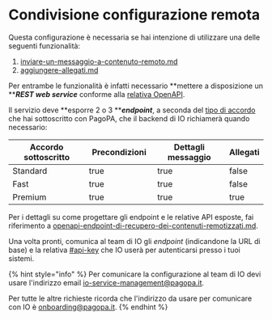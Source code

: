 # Condivisione configurazione remota

Questa configurazione è necessaria se hai intenzione di utilizzare una delle seguenti funzionalità:

1. [inviare-un-messaggio-a-contenuto-remoto.md](../funzionalita/inviare-un-messaggio/inviare-un-messaggio-a-contenuto-remoto.md "mention")
2. [aggiungere-allegati.md](../funzionalita/inviare-un-messaggio/aggiungere-allegati.md "mention")

Per entrambe le funzionalità è infatti necessario **mettere a disposizione un **_**REST web service**_ conforme alla [relativa OpenAPI](https://editor.swagger.io/?url=https://raw.githubusercontent.com/pagopa/io-backend/master/openapi/consumed/api\_remote\_content.yaml).

Il servizio deve **esporre 2 o 3 **_**endpoint**_, a seconda del [tipo di accordo](https://docs.pagopa.it/kb-enti-accordi/domande-frequenti/domande-e-risposte-sugli-accordi#quali-sono-le-formule-contrattuali-possibili-per-aderire-allapp-io) che hai sottoscritto con PagoPA, che il backend di IO richiamerà quando necessario:

<table><thead><tr><th width="207">Accordo sottoscritto</th><th width="139" data-type="checkbox">Precondizioni</th><th width="191" data-type="checkbox">Dettagli messaggio</th><th data-type="checkbox">Allegati</th></tr></thead><tbody><tr><td>Standard</td><td>true</td><td>true</td><td>false</td></tr><tr><td>Fast</td><td>true</td><td>true</td><td>false</td></tr><tr><td>Premium</td><td>true</td><td>true</td><td>true</td></tr></tbody></table>

Per i dettagli su come progettare gli endpoint e le relative API esposte, fai riferimento a [openapi-endpoint-di-recupero-dei-contenuti-remotizzati.md](../api-e-specifiche/openapi-endpoint-di-recupero-dei-contenuti-remotizzati.md "mention").

Una volta pronti, comunica al team di IO gli _endpoint_ (indicandone la URL di base) e la relativa [#api-key](condivisione-configurazione-remota.md#api-key "mention") che IO userà per autenticarsi presso i tuoi sistemi.

{% hint style="info" %}
Per comunicare la configurazione al team di IO devi usare l'indirizzo email [io-service-management@pagopa.it](mailto:io-service-management@pagopa.it).

Per tutte le altre richieste ricorda che l'indirizzo da usare per comunicare con IO è [onboarding@pagopa.it](mailto:onboarding@pagopa.it).
{% endhint %}
